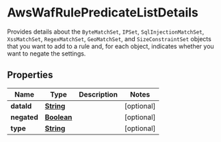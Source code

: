 

# AwsWafRulePredicateListDetails

Provides details about the <code>ByteMatchSet</code>, <code>IPSet</code>, <code>SqlInjectionMatchSet</code>, <code>XssMatchSet</code>, <code>RegexMatchSet</code>, <code>GeoMatchSet</code>, and <code>SizeConstraintSet</code> objects that you want to add to a rule and, for each object, indicates whether you want to negate the settings. 

## Properties

| Name | Type | Description | Notes |
|------------ | ------------- | ------------- | -------------|
|**dataId** | [**String**](String.md) |  |  [optional] |
|**negated** | [**Boolean**](Boolean.md) |  |  [optional] |
|**type** | [**String**](String.md) |  |  [optional] |



